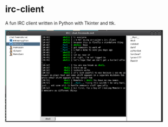 # irc-client

A fun IRC client written in Python with Tkinter and ttk.

![Screenshot](screenshot.png)
